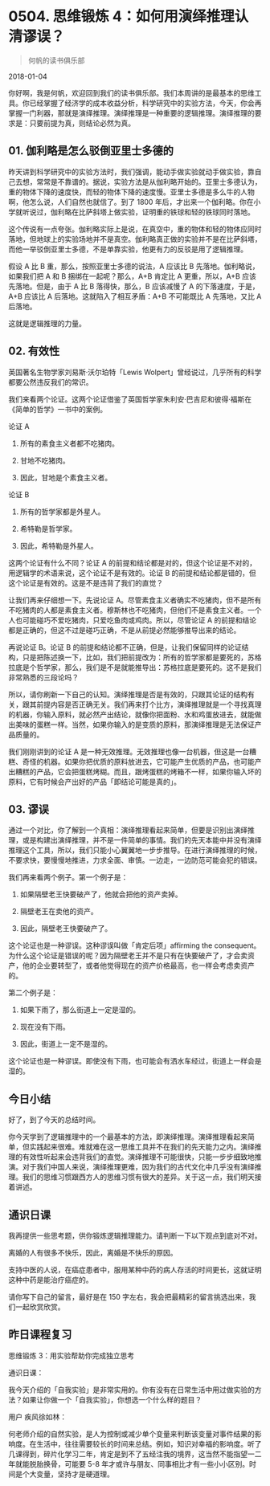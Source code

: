 # 0504. 思维锻炼 4：如何用演绎推理认清谬误？

> 何帆的读书俱乐部

2018-01-04

你好啊，我是何帆，欢迎回到我们的读书俱乐部。我们本周讲的是最基本的思维工具。你已经掌握了经济学的成本收益分析，科学研究中的实验方法，今天，你会再掌握一门利器，那就是演绎推理。演绎推理是一种重要的逻辑推理。演绎推理的要求是：只要前提为真，则结论必然为真。

## 01. 伽利略是怎么驳倒亚里士多德的

昨天讲到科学研究中的实验方法时，我们强调，能动手做实验就动手做实验，靠自己去想，常常是不靠谱的。据说，实验方法是从伽利略开始的。亚里士多德认为，重的物体下降的速度快，而轻的物体下降的速度慢。亚里士多德是多么牛的人物啊，他怎么说，人们自然也就信了。到了 1800 年后，才出来一个伽利略。你在小学就听说过，伽利略在比萨斜塔上做实验，证明重的铁球和轻的铁球同时落地。

这个传说有一点夸张。伽利略实际上是说，在真空中，重的物体和轻的物体应同时落地，但地球上的实验场地并不是真空。伽利略真正做的实验并不是在比萨斜塔，而他一举驳倒亚里士多德，不是单靠实验，他更有力的反驳是用了逻辑推理。

假设 A 比 B 重，那么，按照亚里士多德的说法，A 应该比 B 先落地。伽利略说，如果我们把 A 和 B 捆绑在一起呢？那么，A+B 肯定比 A 更重，所以，A+B 应该先落地。但是，由于 A 比 B 落得快，那么，B 应该减慢了 A 的下落速度，于是，A+B 应该比 A 后落地。这就陷入了相互矛盾：A+B 不可能既比 A 先落地，又比 A 后落地。

这就是逻辑推理的力量。

## 02. 有效性

英国著名生物学家刘易斯·沃尔珀特「Lewis Wolpert」曾经说过，几乎所有的科学都要公然违反我们的常识。

我们来看两个论证。这两个论证借鉴了英国哲学家朱利安·巴吉尼和彼得·福斯在《简单的哲学》一书中的案例。

论证 A

1. 所有的素食主义者都不吃猪肉。

2. 甘地不吃猪肉。

3. 因此，甘地是个素食主义者。

论证 B

1. 所有的哲学家都是外星人。

2. 希特勒是哲学家。

3. 因此，希特勒是外星人。

这两个论证有什么不同？论证 A 的前提和结论都是对的，但这个论证是不对的，用逻辑学的术语来说，这个论证不是有效的。论证 B 的前提和结论都是错的，但这个论证是有效的。这是不是违背了我们的直觉？

让我们再来仔细想一下。先说论证 A。尽管素食主义者确实不吃猪肉，但不是所有不吃猪肉的人都是素食主义者。穆斯林也不吃猪肉，但他们不是素食主义者。一个人也可能碰巧不爱吃猪肉，只爱吃鱼肉或鸡肉。所以，尽管论证 A 的前提和结论都是正确的，但这不过是碰巧正确，不是从前提必然能够推导出来的结论。

再说论证 B。论证 B 的前提和结论都不正确，但是，让我们保留同样的论证结构，只是把陈述换一下，比如，我们把前提改为：所有的哲学家都是要死的，苏格拉底是个哲学家，那么，我们是不是就能推导出：苏格拉底是要死的。这不是我们非常熟悉的三段论吗？

所以，请你刷新一下自己的认知。演绎推理是否是有效的，只跟其论证的结构有关，跟其前提内容是否正确无关。我们再来打个比方，演绎推理就是一个寻找真理的机器，你输入原料，就必然产出结论，就像你把面粉、水和鸡蛋放进去，就能做出美味的蛋糕一样。当然，如果你输入的是变质的原料，那演绎推理是无法保证产品质量的。

我们刚刚讲到的论证 A 是一种无效推理。无效推理也像一台机器，但这是一台糟糕、奇怪的机器。如果你把优质的原料放进去，它可能产生优质的产品，也可能产出糟糕的产品，它会把蛋糕烤糊。而且，跟烤蛋糕的烤箱不一样，如果你输入坏的原料，它有时候会产出好的产品「即结论可能是真的」。

## 03. 谬误

通过一个对比，你了解到一个真相：演绎推理看起来简单，但要是识别出演绎推理，或是构建出演绎推理，并不是一件简单的事情。我们的先天本能中并没有演绎推理这个工具，所以，我们只能小心翼翼地一步步推导。在进行演绎推理的时候，不要求快，要慢慢地推进，力求全面、审慎。一边走，一边防范可能会犯的错误。

我们再来看两个例子。第一个例子是：

1. 如果隔壁老王快要破产了，他就会把他的资产卖掉。

2. 隔壁老王在卖他的资产。

3. 因此，隔壁老王快要破产了。

这个论证也是一种谬误。这种谬误叫做「肯定后项」affirming the consequent。为什么这个论证是错误的呢？因为隔壁老王并不是只有在快要破产了，才会卖资产，他的企业要转型了，或者他觉得现在的资产价格最高，也一样会考虑卖资产的。

第二个例子是：

1. 如果下雨了，那么街道上一定是湿的。

2. 现在没有下雨。

3. 因此，街道上一定不是湿的。

这个论证也是一种谬误。即使没有下雨，也可能会有洒水车经过，街道上一样会是湿的。

## 今日小结

好了，到了今天的总结时间。

你今天学到了逻辑推理中的一个最基本的方法，即演绎推理。演绎推理看起来简单，但实践起来很难。难就难在这一思维工具并不在我们的先天能力之内。演绎推理的有效性听起来会违背我们的直觉。演绎推理不可能很快，只能一步步细致地推演。对于我们中国人来说，演绎推理更难，因为我们的古代文化中几乎没有演绎推理。我们的思维习惯跟西方人的思维习惯有很大的差异。关于这一点，我们明天接着讲述。

## 通识日课

我再提供一些思考题，供你锻炼逻辑推理能力。请判断一下以下观点到底对不对。

离婚的人有很多不快乐，因此，离婚是不快乐的原因。

支持中医的人说，在癌症患者中，服用某种中药的病人存活的时间更长，这就证明这种中药是能治疗癌症的。

请你写下自己的留言，最好是在 150 字左右，我会把最精彩的留言挑选出来，我们一起欣赏欣赏。

## 昨日课程复习

思维锻炼 3：用实验帮助你完成独立思考

通识日课：

我今天介绍的「自我实验」是非常实用的。你有没有在日常生活中用过做实验的方法？如果让你做一个「自我实验」，你想选一个什么样的题目？

用户 疾风徐如林：

何老师介绍的自然实验，是人为控制或减少单个变量来判断该变量对事件结果的影响度。在生活中，往往需要较长的时间来总结。例如，知识对幸福的影响度。听了几课得到，碎片化学习二年，肯定是到不了五经注我的境界，这当然不能指望一二年就能脱胎换骨，可能要 5-8 年才或许与朋友、同事相比才有一些小小区别。时间是个大变量，坚持才是硬道理。

